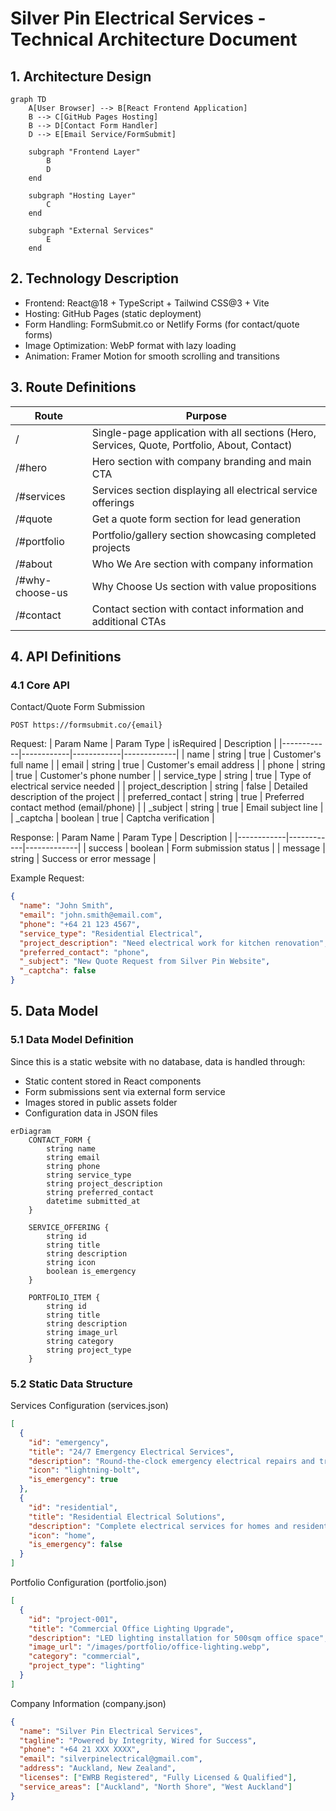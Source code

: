 # Silver Pin Electrical Services - Technical Architecture Document

## 1. Architecture Design

```mermaid
graph TD
    A[User Browser] --> B[React Frontend Application]
    B --> C[GitHub Pages Hosting]
    B --> D[Contact Form Handler]
    D --> E[Email Service/FormSubmit]
    
    subgraph "Frontend Layer"
        B
        D
    end
    
    subgraph "Hosting Layer"
        C
    end
    
    subgraph "External Services"
        E
    end
```

## 2. Technology Description

- Frontend: React@18 + TypeScript + Tailwind CSS@3 + Vite
- Hosting: GitHub Pages (static deployment)
- Form Handling: FormSubmit.co or Netlify Forms (for contact/quote forms)
- Image Optimization: WebP format with lazy loading
- Animation: Framer Motion for smooth scrolling and transitions

## 3. Route Definitions

| Route | Purpose |
|-------|---------|
| / | Single-page application with all sections (Hero, Services, Quote, Portfolio, About, Contact) |
| /#hero | Hero section with company branding and main CTA |
| /#services | Services section displaying all electrical service offerings |
| /#quote | Get a quote form section for lead generation |
| /#portfolio | Portfolio/gallery section showcasing completed projects |
| /#about | Who We Are section with company information |
| /#why-choose-us | Why Choose Us section with value propositions |
| /#contact | Contact section with contact information and additional CTAs |

## 4. API Definitions

### 4.1 Core API

Contact/Quote Form Submission
```
POST https://formsubmit.co/{email}
```

Request:
| Param Name | Param Type | isRequired | Description |
|------------|------------|------------|-------------|
| name | string | true | Customer's full name |
| email | string | true | Customer's email address |
| phone | string | true | Customer's phone number |
| service_type | string | true | Type of electrical service needed |
| project_description | string | false | Detailed description of the project |
| preferred_contact | string | true | Preferred contact method (email/phone) |
| _subject | string | true | Email subject line |
| _captcha | boolean | true | Captcha verification |

Response:
| Param Name | Param Type | Description |
|------------|------------|-------------|
| success | boolean | Form submission status |
| message | string | Success or error message |

Example Request:
```json
{
  "name": "John Smith",
  "email": "john.smith@email.com",
  "phone": "+64 21 123 4567",
  "service_type": "Residential Electrical",
  "project_description": "Need electrical work for kitchen renovation",
  "preferred_contact": "phone",
  "_subject": "New Quote Request from Silver Pin Website",
  "_captcha": false
}
```

## 5. Data Model

### 5.1 Data Model Definition

Since this is a static website with no database, data is handled through:
- Static content stored in React components
- Form submissions sent via external form service
- Images stored in public assets folder
- Configuration data in JSON files

```mermaid
erDiagram
    CONTACT_FORM {
        string name
        string email
        string phone
        string service_type
        string project_description
        string preferred_contact
        datetime submitted_at
    }
    
    SERVICE_OFFERING {
        string id
        string title
        string description
        string icon
        boolean is_emergency
    }
    
    PORTFOLIO_ITEM {
        string id
        string title
        string description
        string image_url
        string category
        string project_type
    }
```

### 5.2 Static Data Structure

Services Configuration (services.json)
```json
[
  {
    "id": "emergency",
    "title": "24/7 Emergency Electrical Services",
    "description": "Round-the-clock emergency electrical repairs and troubleshooting",
    "icon": "lightning-bolt",
    "is_emergency": true
  },
  {
    "id": "residential",
    "title": "Residential Electrical Solutions",
    "description": "Complete electrical services for homes and residential properties",
    "icon": "home",
    "is_emergency": false
  }
]
```

Portfolio Configuration (portfolio.json)
```json
[
  {
    "id": "project-001",
    "title": "Commercial Office Lighting Upgrade",
    "description": "LED lighting installation for 500sqm office space",
    "image_url": "/images/portfolio/office-lighting.webp",
    "category": "commercial",
    "project_type": "lighting"
  }
]
```

Company Information (company.json)
```json
{
  "name": "Silver Pin Electrical Services",
  "tagline": "Powered by Integrity, Wired for Success",
  "phone": "+64 21 XXX XXXX",
  "email": "silverpinelectrical@gmail.com",
  "address": "Auckland, New Zealand",
  "licenses": ["EWRB Registered", "Fully Licensed & Qualified"],
  "service_areas": ["Auckland", "North Shore", "West Auckland"]
}
```